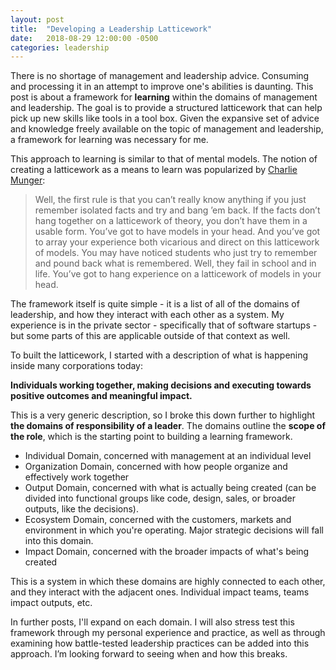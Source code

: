 ```yaml
---
layout: post
title:  "Developing a Leadership Latticework"
date:   2018-08-29 12:00:00 -0500
categories: leadership
---
```

There is no shortage of management and leadership advice. Consuming and processing it in an attempt to improve one's abilities is daunting. This post is about a framework for **learning** within the domains of management and leadership. The goal is to provide a structured latticework that can help pick up new skills like tools in a tool box. Given the expansive set of advice and knowledge freely available on the topic of management and leadership, a framework for learning was necessary for me.

This approach to learning is similar to that of mental models. The notion of creating a latticework as a means to learn was popularized by [Charlie Munger](https://old.ycombinator.com/munger.html):

>Well, the first rule is that you can’t really know anything if you just remember isolated facts and try and bang ’em back. If the facts don’t hang together on a latticework of theory, you don’t have them in a usable form. You’ve got to have models in your head. And you’ve got to array your experience both vicarious and direct on this latticework of models. You may have noticed students who just try to remember and pound back what is remembered. Well, they fail in school and in life. You’ve got to hang experience on a latticework of models in your head.

The framework itself is quite simple - it is a list of all of the domains of leadership, and how they interact with each other as a system. My experience is in the private sector - specifically that of software startups - but some parts of this are applicable outside of that context as well.

To built the latticework, I started with a description of what is happening inside many corporations today:

**Individuals working together, making decisions and executing towards positive outcomes and meaningful impact.** 

This is a very generic description, so I broke this down further to highlight **the domains of responsibility of a leader**. The domains outline the **scope of the role**, which is the starting point to building a learning framework.

* Individual Domain, concerned with management at an individual level 
* Organization Domain, concerned with how people organize and effectively work together
* Output Domain, concerned with what is actually being created (can be divided into functional groups like code, design, sales, or broader outputs, like the decisions). 
* Ecosystem Domain, concerned with the customers, markets and environment in which you're operating. Major strategic decisions will fall into this domain. 
* Impact Domain, concerned with the broader impacts of what's being created

This is a system in which these domains are highly connected to each other, and they interact with the adjacent ones. Individual impact teams, teams impact outputs, etc. 

In further posts, I'll expand on each domain. I will also stress test this framework through my personal experience and practice, as well as through examining how battle-tested leadership practices can be added into this approach. I’m looking forward to seeing when and how this breaks. 